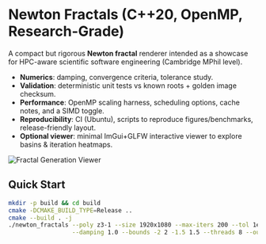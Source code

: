 # Newton Fractals (C++20, OpenMP, Research-Grade)

A compact but rigorous **Newton fractal** renderer intended as a showcase for
HPC-aware scientific software engineering (Cambridge MPhil level).

- **Numerics**: damping, convergence criteria, tolerance study.
- **Validation**: deterministic unit tests vs known roots + golden image checksum.
- **Performance**: OpenMP scaling harness, scheduling options, cache notes, and a SIMD toggle.
- **Reproducibility**: CI (Ubuntu), scripts to reproduce figures/benchmarks, release-friendly layout.
- **Optional viewer**: minimal ImGui+GLFW interactive viewer to explore basins & iteration heatmaps.

![Fractal Generation Viewer]({7A0CDA9B-75A1-417A-A3D8-9CDCF5265409}.png)

## Quick Start

```bash
mkdir -p build && cd build
cmake -DCMAKE_BUILD_TYPE=Release ..
cmake --build . -j
./newton_fractals --poly z3-1 --size 1920x1080 --max-iters 200 --tol 1e-12 \
                  --damping 1.0 --bounds -2 2 -1.5 1.5 --threads 8 --out run/z3
